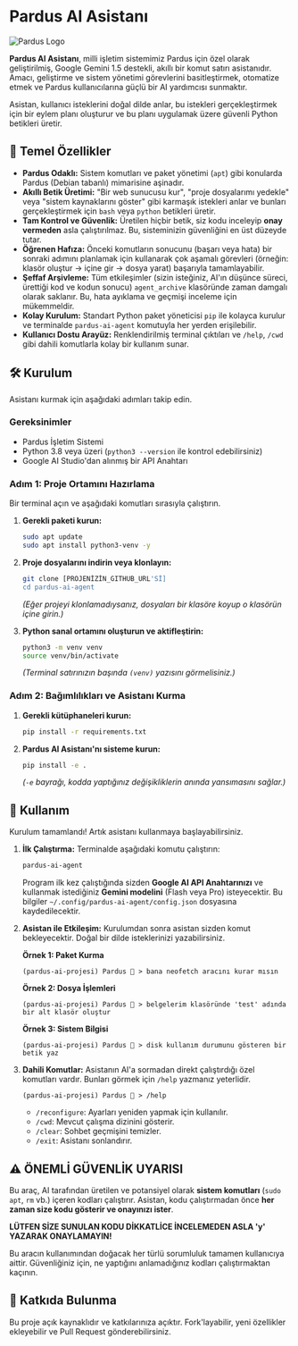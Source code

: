 # Pardus AI Asistanı

![Pardus Logo](https://www.pardus.org.tr/wp-content/uploads/2022/03/Pardus-logo-Beyaz-yazi.png)

**Pardus AI Asistanı**, milli işletim sistemimiz Pardus için özel olarak geliştirilmiş, Google Gemini 1.5 destekli, akıllı bir komut satırı asistanıdır. Amacı, geliştirme ve sistem yönetimi görevlerini basitleştirmek, otomatize etmek ve Pardus kullanıcılarına güçlü bir AI yardımcısı sunmaktır.

Asistan, kullanıcı isteklerini doğal dilde anlar, bu istekleri gerçekleştirmek için bir eylem planı oluşturur ve bu planı uygulamak üzere güvenli Python betikleri üretir.

## 🚀 Temel Özellikler

*   **Pardus Odaklı:** Sistem komutları ve paket yönetimi (`apt`) gibi konularda Pardus (Debian tabanlı) mimarisine aşinadır.
*   **Akıllı Betik Üretimi:** "Bir web sunucusu kur", "proje dosyalarımı yedekle" veya "sistem kaynaklarını göster" gibi karmaşık istekleri anlar ve bunları gerçekleştirmek için `bash` veya `python` betikleri üretir.
*   **Tam Kontrol ve Güvenlik:** Üretilen hiçbir betik, siz kodu inceleyip **onay vermeden** asla çalıştırılmaz. Bu, sisteminizin güvenliğini en üst düzeyde tutar.
*   **Öğrenen Hafıza:** Önceki komutların sonucunu (başarı veya hata) bir sonraki adımını planlamak için kullanarak çok aşamalı görevleri (örneğin: klasör oluştur -> içine gir -> dosya yarat) başarıyla tamamlayabilir.
*   **Şeffaf Arşivleme:** Tüm etkileşimler (sizin isteğiniz, AI'ın düşünce süreci, ürettiği kod ve kodun sonucu) `agent_archive` klasöründe zaman damgalı olarak saklanır. Bu, hata ayıklama ve geçmişi inceleme için mükemmeldir.
*   **Kolay Kurulum:** Standart Python paket yöneticisi `pip` ile kolayca kurulur ve terminalde `pardus-ai-agent` komutuyla her yerden erişilebilir.
*   **Kullanıcı Dostu Arayüz:** Renklendirilmiş terminal çıktıları ve `/help`, `/cwd` gibi dahili komutlarla kolay bir kullanım sunar.

## 🛠️ Kurulum

Asistanı kurmak için aşağıdaki adımları takip edin.

### Gereksinimler
*   Pardus İşletim Sistemi
*   Python 3.8 veya üzeri (`python3 --version` ile kontrol edebilirsiniz)
*   Google AI Studio'dan alınmış bir API Anahtarı

### Adım 1: Proje Ortamını Hazırlama

Bir terminal açın ve aşağıdaki komutları sırasıyla çalıştırın.

1.  **Gerekli paketi kurun:**
    ```bash
    sudo apt update
    sudo apt install python3-venv -y
    ```
2.  **Proje dosyalarını indirin veya klonlayın:**
    ```bash
    git clone [PROJENİZİN_GITHUB_URL'Sİ]
    cd pardus-ai-agent
    ```
    *(Eğer projeyi klonlamadıysanız, dosyaları bir klasöre koyup o klasörün içine girin.)*

3.  **Python sanal ortamını oluşturun ve aktifleştirin:**
    ```bash
    python3 -m venv venv
    source venv/bin/activate
    ```
    *(Terminal satırınızın başında `(venv)` yazısını görmelisiniz.)*

### Adım 2: Bağımlılıkları ve Asistanı Kurma

1.  **Gerekli kütüphaneleri kurun:**
    ```bash
    pip install -r requirements.txt
    ```
2.  **Pardus AI Asistanı'nı sisteme kurun:**
    ```bash
    pip install -e .
    ```
    *(`-e` bayrağı, kodda yaptığınız değişikliklerin anında yansımasını sağlar.)*

## 🚀 Kullanım

Kurulum tamamlandı! Artık asistanı kullanmaya başlayabilirsiniz.

1.  **İlk Çalıştırma:**
    Terminalde aşağıdaki komutu çalıştırın:
    ```bash
    pardus-ai-agent
    ```
    Program ilk kez çalıştığında sizden **Google AI API Anahtarınızı** ve kullanmak istediğiniz **Gemini modelini** (Flash veya Pro) isteyecektir. Bu bilgiler `~/.config/pardus-ai-agent/config.json` dosyasına kaydedilecektir.

2.  **Asistan ile Etkileşim:**
    Kurulumdan sonra asistan sizden komut bekleyecektir. Doğal bir dilde isteklerinizi yazabilirsiniz.

    **Örnek 1: Paket Kurma**
    ```
    (pardus-ai-projesi) Pardus 👤 > bana neofetch aracını kurar mısın
    ```

    **Örnek 2: Dosya İşlemleri**
    ```
    (pardus-ai-projesi) Pardus 👤 > belgelerim klasöründe 'test' adında bir alt klasör oluştur
    ```

    **Örnek 3: Sistem Bilgisi**
    ```
    (pardus-ai-projesi) Pardus 👤 > disk kullanım durumunu gösteren bir betik yaz
    ```

3.  **Dahili Komutlar:**
    Asistanın AI'a sormadan direkt çalıştırdığı özel komutları vardır. Bunları görmek için `/help` yazmanız yeterlidir.
    ```
    (pardus-ai-projesi) Pardus 👤 > /help
    ```
    *   `/reconfigure`: Ayarları yeniden yapmak için kullanılır.
    *   `/cwd`: Mevcut çalışma dizinini gösterir.
    *   `/clear`: Sohbet geçmişini temizler.
    *   `/exit`: Asistanı sonlandırır.

## ⚠️ ÖNEMLİ GÜVENLİK UYARISI

Bu araç, AI tarafından üretilen ve potansiyel olarak **sistem komutları** (`sudo apt`, `rm` vb.) içeren kodları çalıştırır. Asistan, kodu çalıştırmadan önce **her zaman size kodu gösterir ve onayınızı ister**.

**LÜTFEN SİZE SUNULAN KODU DİKKATLİCE İNCELEMEDEN ASLA 'y' YAZARAK ONAYLAMAYIN!**

Bu aracın kullanımından doğacak her türlü sorumluluk tamamen kullanıcıya aittir. Güvenliğiniz için, ne yaptığını anlamadığınız kodları çalıştırmaktan kaçının.

## 🤝 Katkıda Bulunma

Bu proje açık kaynaklıdır ve katkılarınıza açıktır. Fork'layabilir, yeni özellikler ekleyebilir ve Pull Request gönderebilirsiniz.